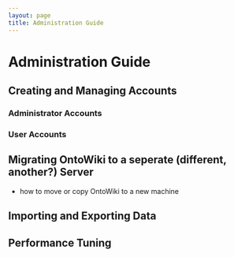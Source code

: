 ```yaml
---
layout: page
title: Administration Guide
---
```


# Administration Guide
## Creating and Managing Accounts
### Administrator Accounts
### User Accounts
## Migrating OntoWiki to a seperate (different, another?) Server
- how to move or copy OntoWiki to a new machine
## Importing and Exporting Data
## Performance Tuning
